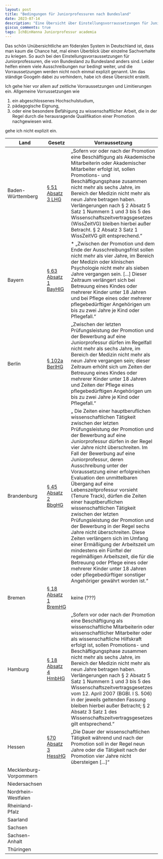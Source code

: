 ```yaml
---
layout: post
title: "Bedingungen für Juniorprofessuren nach Bundesland"
date: 2023-07-14
description: "Eine Übersicht über Einstellungsvorraussetzungen für Juniorprofessuren."
giscus_comments: true
tags: IchBinHanna Juniorprofessur academia
---
```

Das schön Unübersichtliche am föderalen System in Deutschland ist, dass man kaum die Chance hat, mal einen Überblick über einzelne Sachverhalte zu kriegen. So auch bei den Einstellungsvorraussetzungen für Juniorprofessuren, die von Bundesland zu Bundesland anders sind. Leider helfen einem viele Ausschreibungen nur bedingt weiter, und die Vorraussetzungen werden nicht noch einmal explizit genannt. Um das ständige Googeln dabei zu verhindern, habe ich diese Übersicht erstellt.

Ich gehe hier vor allem auf zeitliche Vorraussetzungen und Limitierungen ein. Allgemeine Vorrussetzungen wie

1.    ein abgeschlossenes Hochschulstudium,
2.    pädagogische Eignung,
3.    oder eine besondere Befähigung zu wissenschaftlicher Arbeit, die in der Regel durch die herausragende Qualifikation einer Promotion nachgewiesen wird.

gehe ich nicht explizit ein.

| Land | Gesetz | Vorraussetzung |
|---|---|---|
| Baden-Württemberg | [§ 51 Absatz 3 LHG](https://www.landesrecht-bw.de/jportal/?quelle=jlink&docid=jlr-HSchulGBWV28P51&psml=bsbawueprod.psml&max=true) | „Sofern vor oder nach der Promotion eine Beschäftigung als Akademische Mitarbeiterin oder Akademischer Mitarbeiter erfolgt ist, sollen Promotions- und Beschäftigungsphase zusammen nicht mehr als sechs Jahre, im Bereich der Medizin nicht mehr als neun Jahre betragen haben. Verlängerungen nach § 2 Absatz 5 Satz 1 Nummern 1 und 3 bis 5 des Wissenschaftszeitvertragsgesetzes (WissZeitVG) bleiben hierbei außer Betracht. § 2 Absatz 3 Satz 1 WissZeitVG gilt entsprechend.”|
| Bayern | [§ 63 Absatz 1 BayHIG](https://www.gesetze-bayern.de/Content/Document/BayHIG-63) | * „Zwischen der Promotion und dem Ende der Ausschreibungsfrist sollen nicht mehr als vier Jahre, im Bereich der Medizin oder klinischen Psychologie nicht mehr als sieben Jahre vergangen sein. [...] Dieser Zeitraum verlängert sich bei Betreuung eines Kindes oder mehrerer Kinder unter 18 Jahren und bei Pflege eines oder mehrerer pflegebedürftiger Angehörigen um bis zu zwei Jahre je Kind oder Pflegefall.“ |
| Berlin | [§ 102a BerlHG](https://gesetze.berlin.de/bsbe/document/jlr-HSchulGBE2011V27P102a) | „Zwischen der letzten Prüfungsleistung der Promotion und der Bewerbung auf eine Juniorprofessur dürfen im Regelfall nicht mehr als sechs Jahre, im Bereich der Medizin nicht mehr als neun Jahre vergangen sein; dieser Zeitraum erhöht sich um Zeiten der Betreuung eines Kindes oder mehrerer Kinder unter 18 Jahren und Zeiten der Pflege eines pflegebedürftigen Angehörigen um bis zu zwei Jahre je Kind oder Pflegefall.“ |
| Brandenburg | [§ 45 Absatz 2 BbgHG](https://bravors.brandenburg.de/gesetze/bbghg#45) | „ Die Zeiten einer hauptberuflichen wissenschaftlichen Tätigkeit zwischen der letzten Prüfungsleistung der Promotion und der Bewerbung auf eine Juniorprofessur dürfen in der Regel vier Jahre nicht überschreiten. Im Fall der Bewerbung auf eine Juniorprofessur, deren Ausschreibung unter der Voraussetzung einer erfolgreichen Evaluation den unmittelbaren Übergang auf eine Lebenszeitprofessur vorsieht (Tenure Track), dürfen die Zeiten einer hauptberuflichen wissenschaftlichen Tätigkeit zwischen der letzten Prüfungsleistung der Promotion und der Bewerbung in der Regel sechs Jahre nicht überschreiten. Diese Zeiten verlängern sich im Umfang einer Ermäßigung der Arbeitszeit um mindestens ein Fünftel der regelmäßigen Arbeitszeit, die für die Betreuung oder Pflege eines oder mehrerer Kinder unter 18 Jahren oder pflegebedürftiger sonstiger Angehöriger gewährt worden ist.“ |
| Bremen | [§ 18 Absatz 1 BremHG](https://www.transparenz.bremen.de/metainformationen/bremisches-hochschulgesetz-in-der-fassung-vom-9-mai-2007-190931?asl=bremen203_tpgesetz.c.55340.de&template=20_gp_ifg_meta_detail_d#jlr-HSchulGBR2007V23P18) | keine (???) |
| Hamburg | [§ 18 Absatz 4 HmbHG](https://www.landesrecht-hamburg.de/bsha/document/jlr-HSchulGHAV28P18) | „Sofern vor oder nach der Promotion eine Beschäftigung als wissenschaftliche Mitarbeiterin oder wissenschaftlicher Mitarbeiter oder als wissenschaftliche Hilfskraft erfolgt ist, sollen Promotions- und Beschäftigungsphase zusammen nicht mehr als sechs Jahre, im Bereich der Medizin nicht mehr als neun Jahre betragen haben. Verlängerungen nach § 2 Absatz 5 Satz 1 Nummern 1 und 3 bis 5 des Wissenschaftszeitvertragsgesetzes vom 12. April 2007 (BGBl. I S. 506) in der jeweils geltenden Fassung bleiben hierbei außer Betracht; § 2 Absatz 3 Satz 1 des Wissenschaftszeitvertragsgesetzes gilt entsprechend.“ |
| Hessen | [§70 Absatz 3 HessHG](https://www.rv.hessenrecht.hessen.de/bshe/document/jlr-HSchulGHE2022pP70) | „Die Dauer der wissenschaftlichen Tätigkeit während und nach der Promotion soll in der Regel neun Jahre oder die Tätigkeit nach der Promotion vier Jahre nicht übersteigen [...]“ |
| Mecklenburg-Vorpommern |
| Niedersachsen |
| Nordrhein-Westfalen |
| Rheinland-Pfalz |
| Saarland |
| Sachsen |
| Sachsen-Anhalt |
| Thüringen |

